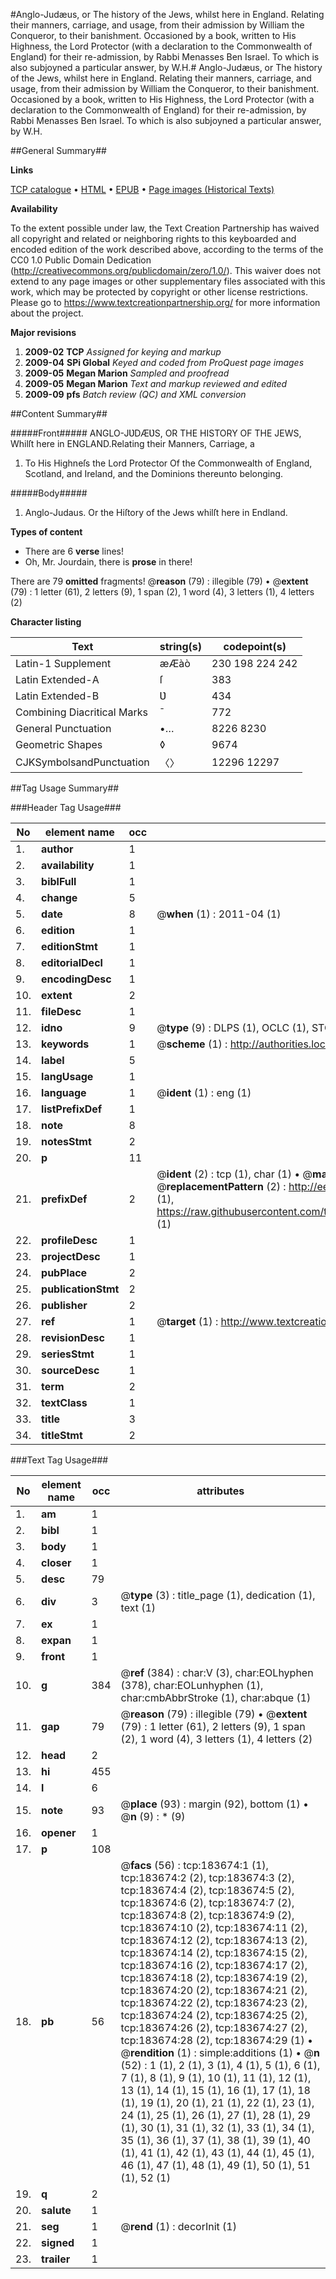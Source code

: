#Anglo-Judæus, or The history of the Jews, whilst here in England. Relating their manners, carriage, and usage, from their admission by William the Conqueror, to their banishment. Occasioned by a book, written to His Highness, the Lord Protector (with a declaration to the Commonwealth of England) for their re-admission, by Rabbi Menasses Ben Israel. To which is also subjoyned a particular answer, by W.H.#
Anglo-Judæus, or The history of the Jews, whilst here in England. Relating their manners, carriage, and usage, from their admission by William the Conqueror, to their banishment. Occasioned by a book, written to His Highness, the Lord Protector (with a declaration to the Commonwealth of England) for their re-admission, by Rabbi Menasses Ben Israel. To which is also subjoyned a particular answer, by W.H.

##General Summary##

**Links**

[TCP catalogue](http://www.ota.ox.ac.uk/tcp/)  • 
[HTML](http://tei.it.ox.ac.uk/tcp/Texts-HTML/free/B03/B03712.html)  • 
[EPUB](http://tei.it.ox.ac.uk/tcp/Texts-EPUB/free/B03/B03712.epub) • 
[Page images (Historical Texts)](https://historicaltexts.jisc.ac.uk/eebo-99882723e)

**Availability**

To the extent possible under law, the Text Creation Partnership has waived all copyright and related or neighboring rights to this keyboarded and encoded edition of the work described above, according to the terms of the CC0 1.0 Public Domain Dedication (http://creativecommons.org/publicdomain/zero/1.0/). This waiver does not extend to any page images or other supplementary files associated with this work, which may be protected by copyright or other license restrictions. Please go to https://www.textcreationpartnership.org/ for more information about the project.

**Major revisions**

1. __2009-02__ __TCP__ *Assigned for keying and markup*
1. __2009-04__ __SPi Global__ *Keyed and coded from ProQuest page images*
1. __2009-05__ __Megan Marion__ *Sampled and proofread*
1. __2009-05__ __Megan Marion__ *Text and markup reviewed and edited*
1. __2009-09__ __pfs__ *Batch review (QC) and XML conversion*

##Content Summary##

#####Front#####
ANGLO-JƲDÆƲS, OR THE HISTORY OF THE JEWS, Whilſt here in ENGLAND.Relating their Manners, Carriage, a
1. To His Highneſs the Lord Protector Of the Commonwealth of England, Scotland, and Ireland, and the Dominions thereunto belonging.

#####Body#####

1. Anglo-Judaus. Or the Hiſtory of the Jews whilſt here in Endland.

**Types of content**

  * There are 6 **verse** lines!
  * Oh, Mr. Jourdain, there is **prose** in there!

There are 79 **omitted** fragments! 
 @__reason__ (79) : illegible (79)  •  @__extent__ (79) : 1 letter (61), 2 letters (9), 1 span (2), 1 word (4), 3 letters (1), 4 letters (2)

**Character listing**


|Text|string(s)|codepoint(s)|
|---|---|---|
|Latin-1 Supplement|æÆàò|230 198 224 242|
|Latin Extended-A|ſ|383|
|Latin Extended-B|Ʋ|434|
|Combining             Diacritical Marks|̄|772|
|General Punctuation|•…|8226 8230|
|Geometric Shapes|◊|9674|
|CJKSymbolsandPunctuation|〈〉|12296 12297|

##Tag Usage Summary##

###Header Tag Usage###

|No|element name|occ|attributes|
|---|---|---|---|
|1.|__author__|1||
|2.|__availability__|1||
|3.|__biblFull__|1||
|4.|__change__|5||
|5.|__date__|8| @__when__ (1) : 2011-04 (1)|
|6.|__edition__|1||
|7.|__editionStmt__|1||
|8.|__editorialDecl__|1||
|9.|__encodingDesc__|1||
|10.|__extent__|2||
|11.|__fileDesc__|1||
|12.|__idno__|9| @__type__ (9) : DLPS (1), OCLC (1), STC (4), EEBO-CITATION (1), PROQUEST (1), VID (1)|
|13.|__keywords__|1| @__scheme__ (1) : http://authorities.loc.gov/ (1)|
|14.|__label__|5||
|15.|__langUsage__|1||
|16.|__language__|1| @__ident__ (1) : eng (1)|
|17.|__listPrefixDef__|1||
|18.|__note__|8||
|19.|__notesStmt__|2||
|20.|__p__|11||
|21.|__prefixDef__|2| @__ident__ (2) : tcp (1), char (1)  •  @__matchPattern__ (2) : ([0-9\-]+):([0-9IVX]+) (1), (.+) (1)  •  @__replacementPattern__ (2) : http://eebo.chadwyck.com/downloadtiff?vid=$1&page=$2 (1), https://raw.githubusercontent.com/textcreationpartnership/Texts/master/tcpchars.xml#$1 (1)|
|22.|__profileDesc__|1||
|23.|__projectDesc__|1||
|24.|__pubPlace__|2||
|25.|__publicationStmt__|2||
|26.|__publisher__|2||
|27.|__ref__|1| @__target__ (1) : http://www.textcreationpartnership.org/docs/. (1)|
|28.|__revisionDesc__|1||
|29.|__seriesStmt__|1||
|30.|__sourceDesc__|1||
|31.|__term__|2||
|32.|__textClass__|1||
|33.|__title__|3||
|34.|__titleStmt__|2||


###Text Tag Usage###

|No|element name|occ|attributes|
|---|---|---|---|
|1.|__am__|1||
|2.|__bibl__|1||
|3.|__body__|1||
|4.|__closer__|1||
|5.|__desc__|79||
|6.|__div__|3| @__type__ (3) : title_page (1), dedication (1), text (1)|
|7.|__ex__|1||
|8.|__expan__|1||
|9.|__front__|1||
|10.|__g__|384| @__ref__ (384) : char:V (3), char:EOLhyphen (378), char:EOLunhyphen (1), char:cmbAbbrStroke (1), char:abque (1)|
|11.|__gap__|79| @__reason__ (79) : illegible (79)  •  @__extent__ (79) : 1 letter (61), 2 letters (9), 1 span (2), 1 word (4), 3 letters (1), 4 letters (2)|
|12.|__head__|2||
|13.|__hi__|455||
|14.|__l__|6||
|15.|__note__|93| @__place__ (93) : margin (92), bottom (1)  •  @__n__ (9) : * (9)|
|16.|__opener__|1||
|17.|__p__|108||
|18.|__pb__|56| @__facs__ (56) : tcp:183674:1 (1), tcp:183674:2 (2), tcp:183674:3 (2), tcp:183674:4 (2), tcp:183674:5 (2), tcp:183674:6 (2), tcp:183674:7 (2), tcp:183674:8 (2), tcp:183674:9 (2), tcp:183674:10 (2), tcp:183674:11 (2), tcp:183674:12 (2), tcp:183674:13 (2), tcp:183674:14 (2), tcp:183674:15 (2), tcp:183674:16 (2), tcp:183674:17 (2), tcp:183674:18 (2), tcp:183674:19 (2), tcp:183674:20 (2), tcp:183674:21 (2), tcp:183674:22 (2), tcp:183674:23 (2), tcp:183674:24 (2), tcp:183674:25 (2), tcp:183674:26 (2), tcp:183674:27 (2), tcp:183674:28 (2), tcp:183674:29 (1)  •  @__rendition__ (1) : simple:additions (1)  •  @__n__ (52) : 1 (1), 2 (1), 3 (1), 4 (1), 5 (1), 6 (1), 7 (1), 8 (1), 9 (1), 10 (1), 11 (1), 12 (1), 13 (1), 14 (1), 15 (1), 16 (1), 17 (1), 18 (1), 19 (1), 20 (1), 21 (1), 22 (1), 23 (1), 24 (1), 25 (1), 26 (1), 27 (1), 28 (1), 29 (1), 30 (1), 31 (1), 32 (1), 33 (1), 34 (1), 35 (1), 36 (1), 37 (1), 38 (1), 39 (1), 40 (1), 41 (1), 42 (1), 43 (1), 44 (1), 45 (1), 46 (1), 47 (1), 48 (1), 49 (1), 50 (1), 51 (1), 52 (1)|
|19.|__q__|2||
|20.|__salute__|1||
|21.|__seg__|1| @__rend__ (1) : decorInit (1)|
|22.|__signed__|1||
|23.|__trailer__|1||
